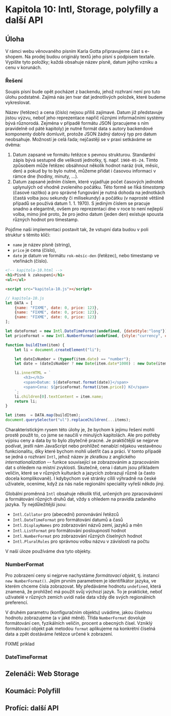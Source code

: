 # Kapitola 10: Intl, Storage, polyfilly a další API

## Úloha

V rámci webu věnovaného písním Karla Gotta připravujeme část s e-shopem. Na prodej budou originály textů jeho písní s podpisem textaře. Vypište tyto položky; každá obsahuje název písně, datum jejího vzniku a cenu v korunách.

### Řešení

Soupis písní bude opět pocházet z backendu, jehož rozhraní není pro tuto úlohu podstatné. Zajímá nás jen tvar dat jednotlivých položek, které budeme vykreslovat.

Název (řetězec) a cena (číslo) nejsou příliš zajímavé. Datum již představuje jistou výzvu, neboť jeho reprezentace napříč různými informačními systémy bývá různorodá. Zejména v případě formátu JSON (pracujeme s ním pravidelně od páté kapitoly) je nutné formát data s autory backendové komponenty dobře domluvit, protože JSON žádný datový typ pro datum neobsahuje. Možností je celá řada; nejčastěji se v praxi setkáváme se dvěma:

1. Datum zapsané ve formátu řetězce s pevnou strukturou. Standardní zápis bývá sestupně dle velikosti jednotky, tj. např. `1960-05-24`. Tímto způsobem může řetězec obsáhnout několik hodnot naráz (rok, měsíc, den) a pokud by to bylo nutné, můžeme přidat i časovou informaci v rámce dne (hodiny, minuty, &hellip;).
1. Datum zapsané jedním číslem, které vyjadřuje počet časových jednotek uplynulých od vhodně zvoleného počátku. Této formě se říká *timestamp* (časové razítko) a pro správné fungování je nutná dohoda na jednotkách (častá volba jsou sekundy či milisekundy) a počátku (v naprosté většině případů se používá datum 1. 1. 1970). S jediným číslem se pracuje snadno a elegantně, ovšem pro reprezentaci dne v roce to není nejlepší volba, mimo jiné proto, že pro jedno datum (jeden den) existuje spousta různých hodnot pro timestamp.

Pojďme naši implementaci postavit tak, že vstupní data budou v poli struktur s těmito klíči:

- `name` je název písně (string),
- `price` je cena (číslo),
- `date` je datum ve formátu `rok-měsíc-den` (řetězec), nebo timestamp ve vteřinách (číslo).


```html
<!-- kapitola-10.html -->
<h1>Písně k zakoupení</h1>
<ul></ul>

<script src="kapitola-10.js"></script>
```

```js
// kapitola-10.js
let DATA = [
	{name: "FIXME", date: 0, price: 123},
	{name: "FIXME", date: 0, price: 123},
	{name: "FIXME", date: 0, price: 123}
];

let dateFormat = new Intl.DateTimeFormat(undefined, {dateStyle:"long"});
let priceFormat = new Intl.NumberFormat(undefined, {style:"currency", currency:"CZK"});

function buildItem(item) {
	let li = document.createElement("li");

	let dateIsNumber = (typeof(item.date) == "number");
	let date = (dateIsNumber ? new Date(item.date*1000) : new Date(item.date));

	li.innerHTML = `
		<h3></h3>
		<span>Datum: ${dateFormat.format(date)}</span>
		<span>Cena: ${priceFormat.format(item.price)} Kč</span>
	`;
	li.children[0].textContent = item.name;
	return li;
}

let items  = DATA.map(buildItem);
document.querySelector("ul").replaceChildren(...items);
```

Charakteristickým rysem této úlohy je, že bychom k jejímu řešení mohli prostě použít to, co jsme se naučili v minulých kapitolách. Ale pro potřeby výpisu ceny a data by to bylo zbytečně pracné. Je praktičtější se nejprve podívat, jestli nám JavaScript nebo prohlížeč nenabízí nějakou vestavěnou funkcionalitu, díky které bychom mohli ušetřit čas a práci. V tomto případě se jedná o rozhraní `Intl`, jehož název je zkratkou z anglického *internationalization* -- funkce související se zobrazováním a zpracováním dat s ohledem na místní zvyklosti. Skutečně, cena i datum jsou příkladem veličin, které se v různých kulturách a jazycích zobrazují různě (a často docela komplikovaně). I kdybychom své stránky cílili výhradně na české uživatele, oceníme, když za nás naše regionální speciality vyřeší někdo jiný.

Globální proměnná `Intl` obsahuje několik tříd, určených pro zpracovávánní a formátování různých druhů dat, vždy s ohledem na pravidla zadaného jazyka. Ty nejdůležitější jsou:

- `Intl.Collator` pro (abecední) porovnávání řetězců
- `Intl.DateTimeFormat` pro formátování datumů a časů
- `Intl.DisplayNames` pro zobrazování názvů zemí, jazyků a měn
- `Intl.ListFormat` pro formátování posloupností hodnot
- `Intl.NumberFormat` pro zobrazování různých číselných hodnot
- `Intl.PluralRules` pro správnou volbu názvu v závislosti na počtu

V naší úloze používáme dva tyto objekty.

### NumberFormat

Pro zobrazení ceny si nejprve nachystáme *formátovací objekt*, tj. instanci `new NumberFormat()`. Jejím prvním parametrem je identifikátor jazyka, ve kterém chceme čísla zobrazovat. My předáváme hodnotu `undefined`, která znamená, že prohlížeč má použít svůj výchozí jazyk. To je praktické, neboť uživatelé v různých zemích uvidí naše data vždy dle svých regionálních preferencí.

V druhém parametru (konfiguračním objektu) uvádíme, jakou číselnou hodnotu zobrazujeme (a v jaké měně). Třída `NumberFormat` dovoluje formátování cen, fyzikálních veličin, procent a obecných čísel. Vzniklý formátovací objekt pak metodou `format` aplikujeme na konkrétní číselná data a zpět dostáváme řetězce určené k zobrazení.

FIXME priklad

### DateTimeFormat



## Zelenáči: Web Storage
## Koumáci: Polyfill
## Profíci: další API
